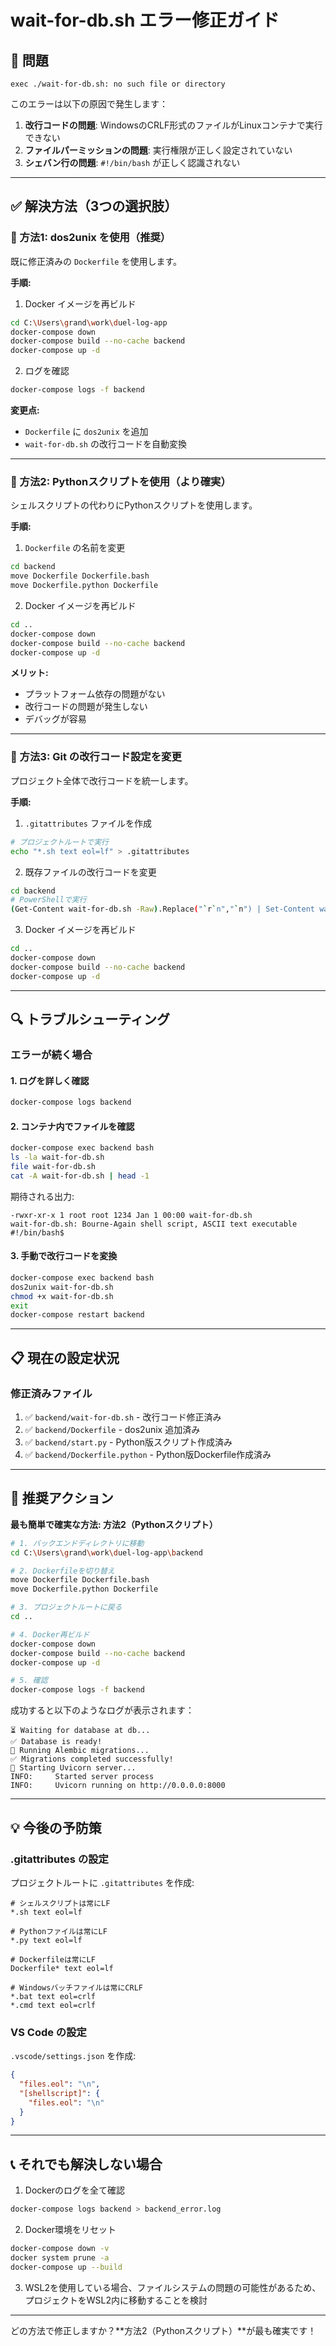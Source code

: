 # wait-for-db.sh エラー修正ガイド

## 🐛 問題

```
exec ./wait-for-db.sh: no such file or directory
```

このエラーは以下の原因で発生します：
1. **改行コードの問題**: WindowsのCRLF形式のファイルがLinuxコンテナで実行できない
2. **ファイルパーミッションの問題**: 実行権限が正しく設定されていない
3. **シェバン行の問題**: `#!/bin/bash` が正しく認識されない

---

## ✅ 解決方法（3つの選択肢）

### 🔹 方法1: dos2unix を使用（推奨）

既に修正済みの `Dockerfile` を使用します。

**手順:**

1. Docker イメージを再ビルド
```bash
cd C:\Users\grand\work\duel-log-app
docker-compose down
docker-compose build --no-cache backend
docker-compose up -d
```

2. ログを確認
```bash
docker-compose logs -f backend
```

**変更点:**
- `Dockerfile` に `dos2unix` を追加
- `wait-for-db.sh` の改行コードを自動変換

---

### 🔹 方法2: Pythonスクリプトを使用（より確実）

シェルスクリプトの代わりにPythonスクリプトを使用します。

**手順:**

1. `Dockerfile` の名前を変更
```bash
cd backend
move Dockerfile Dockerfile.bash
move Dockerfile.python Dockerfile
```

2. Docker イメージを再ビルド
```bash
cd ..
docker-compose down
docker-compose build --no-cache backend
docker-compose up -d
```

**メリット:**
- プラットフォーム依存の問題がない
- 改行コードの問題が発生しない
- デバッグが容易

---

### 🔹 方法3: Git の改行コード設定を変更

プロジェクト全体で改行コードを統一します。

**手順:**

1. `.gitattributes` ファイルを作成
```bash
# プロジェクトルートで実行
echo "*.sh text eol=lf" > .gitattributes
```

2. 既存ファイルの改行コードを変更
```bash
cd backend
# PowerShellで実行
(Get-Content wait-for-db.sh -Raw).Replace("`r`n","`n") | Set-Content wait-for-db.sh -NoNewline
```

3. Docker イメージを再ビルド
```bash
cd ..
docker-compose down
docker-compose build --no-cache backend
docker-compose up -d
```

---

## 🔍 トラブルシューティング

### エラーが続く場合

#### 1. ログを詳しく確認
```bash
docker-compose logs backend
```

#### 2. コンテナ内でファイルを確認
```bash
docker-compose exec backend bash
ls -la wait-for-db.sh
file wait-for-db.sh
cat -A wait-for-db.sh | head -1
```

期待される出力:
```
-rwxr-xr-x 1 root root 1234 Jan 1 00:00 wait-for-db.sh
wait-for-db.sh: Bourne-Again shell script, ASCII text executable
#!/bin/bash$
```

#### 3. 手動で改行コードを変換
```bash
docker-compose exec backend bash
dos2unix wait-for-db.sh
chmod +x wait-for-db.sh
exit
docker-compose restart backend
```

---

## 📋 現在の設定状況

### 修正済みファイル

1. ✅ `backend/wait-for-db.sh` - 改行コード修正済み
2. ✅ `backend/Dockerfile` - dos2unix 追加済み
3. ✅ `backend/start.py` - Python版スクリプト作成済み
4. ✅ `backend/Dockerfile.python` - Python版Dockerfile作成済み

---

## 🚀 推奨アクション

**最も簡単で確実な方法: 方法2（Pythonスクリプト）**

```bash
# 1. バックエンドディレクトリに移動
cd C:\Users\grand\work\duel-log-app\backend

# 2. Dockerfileを切り替え
move Dockerfile Dockerfile.bash
move Dockerfile.python Dockerfile

# 3. プロジェクトルートに戻る
cd ..

# 4. Docker再ビルド
docker-compose down
docker-compose build --no-cache backend
docker-compose up -d

# 5. 確認
docker-compose logs -f backend
```

成功すると以下のようなログが表示されます：
```
⏳ Waiting for database at db...
✅ Database is ready!
🔄 Running Alembic migrations...
✅ Migrations completed successfully!
🚀 Starting Uvicorn server...
INFO:     Started server process
INFO:     Uvicorn running on http://0.0.0.0:8000
```

---

## 💡 今後の予防策

### .gitattributes の設定

プロジェクトルートに `.gitattributes` を作成:

```
# シェルスクリプトは常にLF
*.sh text eol=lf

# Pythonファイルは常にLF
*.py text eol=lf

# Dockerfileは常にLF
Dockerfile* text eol=lf

# Windowsバッチファイルは常にCRLF
*.bat text eol=crlf
*.cmd text eol=crlf
```

### VS Code の設定

`.vscode/settings.json` を作成:

```json
{
  "files.eol": "\n",
  "[shellscript]": {
    "files.eol": "\n"
  }
}
```

---

## 📞 それでも解決しない場合

1. Dockerのログを全て確認
```bash
docker-compose logs backend > backend_error.log
```

2. Docker環境をリセット
```bash
docker-compose down -v
docker system prune -a
docker-compose up --build
```

3. WSL2を使用している場合、ファイルシステムの問題の可能性があるため、
   プロジェクトをWSL2内に移動することを検討

---

どの方法で修正しますか？**方法2（Pythonスクリプト）**が最も確実です！
